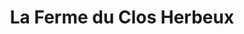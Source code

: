 ---
title: "La Ferme du Clos Herbeux"
url: /bois-guillaume/la-ferme-du-clos-herbeux/
shop: ferme
---